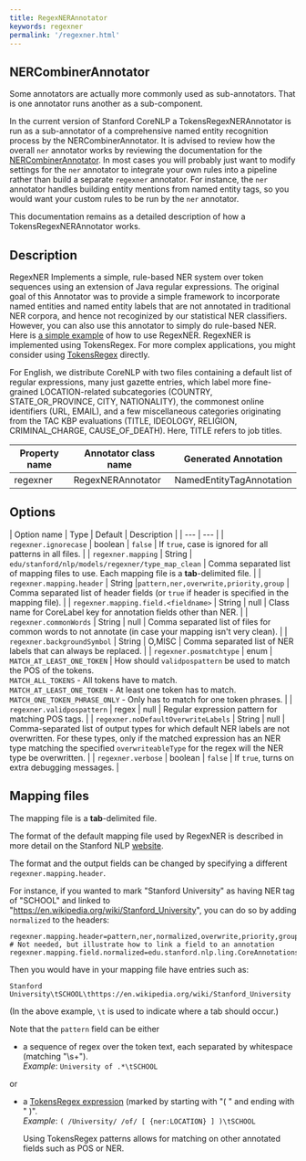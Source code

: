 ```yaml
---
title: RegexNERAnnotator 
keywords: regexner
permalink: '/regexner.html'
---
```


## NERCombinerAnnotator

Some annotators are actually more commonly used as sub-annotators.  That is one annotator runs another as a sub-component.

In the current version of Stanford CoreNLP a TokensRegexNERAnnotator is run as a sub-annotator of a comprehensive named entity
recognition process by the NERCombinerAnnotator.  It is advised to review how the overall `ner` annotator works by reviewing
the documentation for the [NERCombinerAnnotator](https://stanfordnlp.github.io/CoreNLP/ner.html).  In most cases you will probably
just want to modify settings for the `ner` annotator to integrate your own rules into a pipeline rather than build a separate
`regexner` annotator.  For instance, the `ner` annotator handles building entity mentions from named entity tags, so you would
want your custom rules to be run by the `ner` annotator.

This documentation remains as a detailed description of how a TokensRegexNERAnnotator works.

## Description

RegexNER Implements a simple, rule-based NER system over token sequences using an extension of Java regular expressions. The original goal of this Annotator was to provide a simple framework to incorporate named entities and named entity labels that are not annotated in traditional NER corpora, and hence not recoginized by our statistical NER classifiers. However, you can also use this annotator to simply do rule-based NER. Here is [a simple example](http://nlp.stanford.edu/software/regexner/) of how to use RegexNER. RegexNER is implemented using TokensRegex. For more complex applications, you might consider using [TokensRegex](http://nlp.stanford.edu/software/tokensregex.html) directly.

For English, we distribute CoreNLP with two files containing a default list of regular expressions, many just gazette entries, which label more fine-grained LOCATION-related subcategories (COUNTRY, STATE\_OR\_PROVINCE, CITY, NATIONALITY), the commonest online identifiers (URL, EMAIL), and a few miscellaneous categories originating from the TAC KBP evaluations (TITLE, IDEOLOGY, RELIGION, CRIMINAL\_CHARGE, CAUSE\_OF\_DEATH). Here, TITLE refers to job titles.


| Property name | Annotator class name | Generated Annotation |
| --- | --- | --- |
| regexner | RegexNERAnnotator | NamedEntityTagAnnotation |

## Options

| Option name | Type | Default | Description |
| --- | --- |
| `regexner.ignorecase` | boolean | `false` |  If `true`, case is ignored for all patterns in all files. |
| `regexner.mapping` | String | `edu/stanford/nlp/models/regexner/type_map_clean` | Comma separated list of mapping files to use.  Each mapping file is a <b>tab</b>-delimited file. |
| `regexner.mapping.header` | String |`pattern,ner,overwrite,priority,group` | Comma separated list of header fields (or `true` if header is specified in the mapping file). |
| `regexner.mapping.field.<fieldname>` | String | null | Class name for CoreLabel key for annotation fields other than NER. |
| `regexner.commonWords` | String | null | Comma separated list of files for common words to not annotate (in case your mapping isn't very clean).  |
| `regexner.backgroundSymbol` | String | O,MISC | Comma separated list of NER labels that can always be replaced. |
| `regexner.posmatchtype` | enum | `MATCH_AT_LEAST_ONE_TOKEN` | How should `validpospattern` be used to match the POS of the tokens. <br/>`MATCH_ALL_TOKENS` - All tokens have to match. <br/> `MATCH_AT_LEAST_ONE_TOKEN` - At least one token has to match.<br/> `MATCH_ONE_TOKEN_PHRASE_ONLY` - Only has to match for one token phrases. |
| `regexner.validpospattern` | regex | null | Regular expression pattern for matching POS tags. |
| `regexner.noDefaultOverwriteLabels` | String | null | Comma-separated list of output types for which default NER labels are not overwritten. For  these types, only if the matched expression has an NER type matching the specified `overwriteableType` for the regex will the NER type be overwritten. |
| `regexner.verbose` | boolean | `false` | If `true`, turns on extra debugging messages. |

## Mapping files

The mapping file is a **tab**-delimited file.

The format of the default mapping file used by RegexNER is described in more detail on the Stanford NLP [website](http://nlp.stanford.edu/software/regexner/).

The format and the output fields can be changed by specifying a different `regexner.mapping.header`.

For instance, if you wanted to mark "Stanford University" as having NER tag of "SCHOOL" and linked to "https://en.wikipedia.org/wiki/Stanford_University",
you can do so by adding `normalized` to the headers:

    regexner.mapping.header=pattern,ner,normalized,overwrite,priority,group
    # Not needed, but illustrate how to link a field to an annotation
    regexner.mapping.field.normalized=edu.stanford.nlp.ling.CoreAnnotations$NormalizedNamedEntityTagAnnotation

Then you would have in your mapping file have entries such as:

    Stanford University\tSCHOOL\thttps://en.wikipedia.org/wiki/Stanford_University
      
(In the above example, `\t` is used to indicate where a tab should occur.)
 
Note that the `pattern` field can be either

* a sequence of regex over the token text, each separated by whitespace (matching "\s+").
  <br/><em>Example</em>: `University of .*\tSCHOOL`

or

* a [TokensRegex expression](http://nlp.stanford.edu/software/tokensregex.html#TokensRegexPatterns) (marked by starting with "( " and ending with " )".
   <br/><em>Example</em>: `( /University/ /of/ [ {ner:LOCATION} ] )\tSCHOOL`
  
  Using TokensRegex patterns allows for matching on other annotated fields such as POS or NER.



